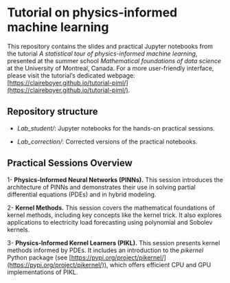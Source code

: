 # Tutorial on physics-informed machine learning

This repository contains the slides and practical Jupyter notebooks from the tutorial *A statistical tour of physics-informed machine learning*, presented at the summer school *Mathematical foundations of data science* at the University of Montreal, Canada.
For a more user-friendly interface, please visit the tutorial’s dedicated webpage: [https://claireboyer.github.io/tutorial-piml/](https://claireboyer.github.io/tutorial-piml/).

## Repository structure  

* *Lab_student/*: Jupyter notebooks for the hands-on practical sessions.

* *Lab_correction/*: Corrected versions of the practical notebooks.

## Practical Sessions Overview

1- **Physics-Informed Neural Networks (PINNs).**
This session introduces the architecture of PINNs and demonstrates their use in solving partial differential equations (PDEs) and in hybrid modeling.

2- **Kernel Methods.**
This session covers the mathematical foundations of kernel methods, including key concepts like the kernel trick. It also explores applications to electricity load forecasting using polynomial and Sobolev kernels.

3- **Physics-Informed Kernel Learners (PIKL).**
This session presents kernel methods informed by PDEs. It includes an introduction to the *pikernel* Python package (see [https://pypi.org/project/pikernel/](https://pypi.org/project/pikernel/)), which offers efficient CPU and GPU implementations of PIKL.
